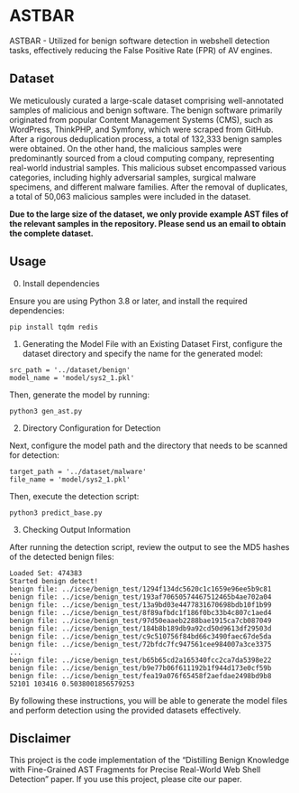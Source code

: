 # ASTBAR
ASTBAR - Utilized for benign software detection in webshell detection tasks, effectively reducing the False Positive Rate (FPR) of AV engines.


## Dataset

We meticulously curated a large-scale dataset comprising well-annotated samples of malicious and benign software. The benign software primarily originated from popular Content Management Systems (CMS), such as WordPress, ThinkPHP, and Symfony, which were scraped from GitHub. After a rigorous deduplication process, a total of 132,333 benign samples were obtained. On the other hand, the malicious samples were predominantly sourced from a cloud computing company, representing real-world industrial samples. This malicious subset encompassed various categories, including highly adversarial samples, surgical malware specimens, and different malware families. After the removal of duplicates, a total of 50,063 malicious samples were included in the dataset. 


**Due to the large size of the dataset, we only provide example AST files of the relevant samples in the repository. Please send us an email to obtain the complete dataset.**





## Usage

0. Install dependencies
   
Ensure you are using Python 3.8 or later, and install the required dependencies:


```
pip install tqdm redis
```




1. Generating the Model File with an Existing Dataset
First, configure the dataset directory and specify the name for the generated model:


```
src_path = '../dataset/benign'
model_name = 'model/sys2_1.pkl'
```

Then, generate the model by running:


```
python3 gen_ast.py
```

2. Directory Configuration for Detection

Next, configure the model path and the directory that needs to be scanned for detection:


```
target_path = '../dataset/malware'
file_name = 'model/sys2_1.pkl'
```

Then, execute the detection script:


```
python3 predict_base.py
```

3. Checking Output Information

After running the detection script, review the output to see the MD5 hashes of the detected benign files:


```
Loaded Set: 474383
Started benign detect!
benign file: ../icse/benign_test/1294f134dc5620c1c1659e96ee5b9c81
benign file: ../icse/benign_test/193af70650574467512465b4ae702a04
benign file: ../icse/benign_test/13a9bd03e4477831670698bdb10f1b99
benign file: ../icse/benign_test/8f89afbdc1f186f0bc33b4c807c1aed4
benign file: ../icse/benign_test/97d50eaaeb2288bae1915ca7cb087049
benign file: ../icse/benign_test/184b8b189db9a92cd50d9613df29503d
benign file: ../icse/benign_test/c9c510756f84bd66c3490faec67de5da
benign file: ../icse/benign_test/72bfdc7fc947561cee984007a3ce3375
...
benign file: ../icse/benign_test/b65b65cd2a165340fcc2ca7da5398e22
benign file: ../icse/benign_test/b9e77b06f611192b1f944d173e0cf59b
benign file: ../icse/benign_test/fea19a076f65458f2aefdae2498bd9b8
52101 103416 0.5038001856579253
```

By following these instructions, you will be able to generate the model files and perform detection using the provided datasets effectively.


## Disclaimer
This project is the code implementation of the “Distilling Benign Knowledge with Fine-Grained AST Fragments for Precise Real-World Web Shell Detection” paper. If you use this project, please cite our paper.



